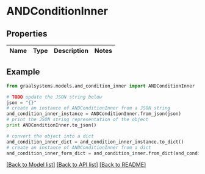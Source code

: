 # ANDConditionInner


## Properties

Name | Type | Description | Notes
------------ | ------------- | ------------- | -------------

## Example

```python
from graalsystems.models.and_condition_inner import ANDConditionInner

# TODO update the JSON string below
json = "{}"
# create an instance of ANDConditionInner from a JSON string
and_condition_inner_instance = ANDConditionInner.from_json(json)
# print the JSON string representation of the object
print ANDConditionInner.to_json()

# convert the object into a dict
and_condition_inner_dict = and_condition_inner_instance.to_dict()
# create an instance of ANDConditionInner from a dict
and_condition_inner_form_dict = and_condition_inner.from_dict(and_condition_inner_dict)
```
[[Back to Model list]](../README.md#documentation-for-models) [[Back to API list]](../README.md#documentation-for-api-endpoints) [[Back to README]](../README.md)


